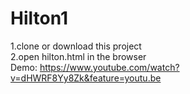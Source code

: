 # Hilton1<br/>
 1.clone or download this project<br/>
 2.open hilton.html in the browser<br/>
 Demo:
 https://www.youtube.com/watch?v=dHWRF8Yy8Zk&feature=youtu.be
 

